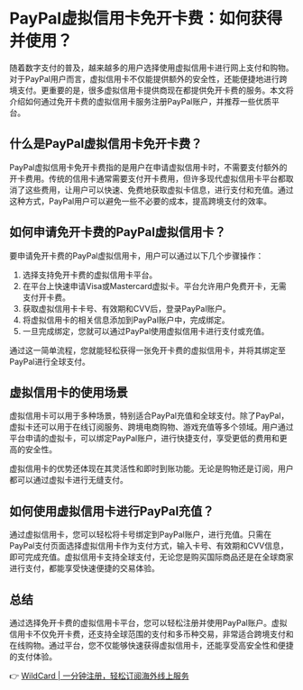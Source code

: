 # PayPal虚拟信用卡免开卡费：如何获得并使用？

随着数字支付的普及，越来越多的用户选择使用虚拟信用卡进行网上支付和购物。对于PayPal用户而言，虚拟信用卡不仅能提供额外的安全性，还能便捷地进行跨境支付。更重要的是，很多虚拟信用卡提供商现在都提供免开卡费的服务。本文将介绍如何通过免开卡费的虚拟信用卡服务注册PayPal账户，并推荐一些优质平台。

## 什么是PayPal虚拟信用卡免开卡费？

PayPal虚拟信用卡免开卡费指的是用户在申请虚拟信用卡时，不需要支付额外的开卡费用。传统的信用卡通常需要支付开卡费用，但许多现代虚拟信用卡平台都取消了这些费用，让用户可以快速、免费地获取虚拟卡信息，进行支付和充值。通过这种方式，PayPal用户可以避免一些不必要的成本，提高跨境支付的效率。

## 如何申请免开卡费的PayPal虚拟信用卡？

要申请免开卡费的PayPal虚拟信用卡，用户可以通过以下几个步骤操作：

1. 选择支持免开卡费的虚拟信用卡平台。
2. 在平台上快速申请Visa或Mastercard虚拟卡。平台允许用户免费开卡，无需支付开卡费。
3. 获取虚拟信用卡卡号、有效期和CVV后，登录PayPal账户。
4. 将虚拟信用卡的相关信息添加到PayPal账户中，完成绑定。
5. 一旦完成绑定，您就可以通过PayPal使用虚拟信用卡进行支付或充值。

通过这一简单流程，您就能轻松获得一张免开卡费的虚拟信用卡，并将其绑定至PayPal进行全球支付。

## 虚拟信用卡的使用场景

虚拟信用卡可以用于多种场景，特别适合PayPal充值和全球支付。除了PayPal，虚拟卡还可以用于在线订阅服务、跨境电商购物、游戏充值等多个领域。用户通过平台申请的虚拟卡，可以绑定PayPal账户，进行快捷支付，享受更低的费用和更高的安全性。

虚拟信用卡的优势还体现在其灵活性和即时到账功能。无论是购物还是订阅，用户都可以通过虚拟卡进行无缝支付。

## 如何使用虚拟信用卡进行PayPal充值？

通过虚拟信用卡，您可以轻松将卡号绑定到PayPal账户，进行充值。只需在PayPal支付页面选择虚拟信用卡作为支付方式，输入卡号、有效期和CVV信息，即可完成充值。虚拟信用卡支持全球支付，无论您是购买国际商品还是在全球商家进行支付，都能享受快速便捷的交易体验。

## 总结

通过选择免开卡费的虚拟信用卡平台，您可以轻松注册并使用PayPal账户。虚拟信用卡不仅免开卡费，还支持全球范围的支付和多币种交易，非常适合跨境支付和在线购物。通过平台，您不仅能够快速获得虚拟信用卡，还能享受高安全性和便捷的支付体验。

👉 [WildCard | 一分钟注册，轻松订阅海外线上服务](https://bbtdd.com/WildCard)